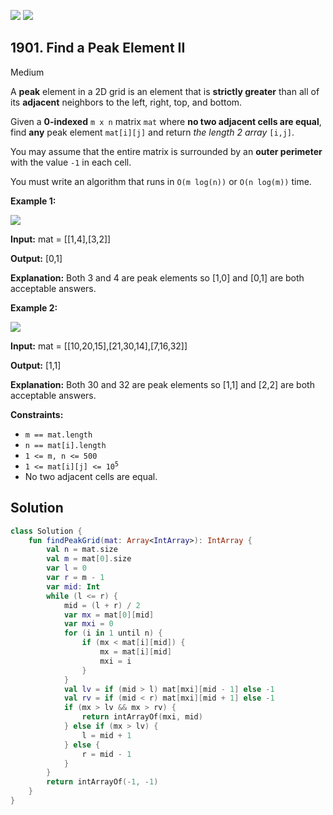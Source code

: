 [![](https://img.shields.io/github/stars/javadev/LeetCode-in-Kotlin?label=Stars&style=flat-square)](https://github.com/javadev/LeetCode-in-Kotlin)
[![](https://img.shields.io/github/forks/javadev/LeetCode-in-Kotlin?label=Fork%20me%20on%20GitHub%20&style=flat-square)](https://github.com/javadev/LeetCode-in-Kotlin/fork)

## 1901\. Find a Peak Element II

Medium

A **peak** element in a 2D grid is an element that is **strictly greater** than all of its **adjacent** neighbors to the left, right, top, and bottom.

Given a **0-indexed** `m x n` matrix `mat` where **no two adjacent cells are equal**, find **any** peak element `mat[i][j]` and return _the length 2 array_ `[i,j]`.

You may assume that the entire matrix is surrounded by an **outer perimeter** with the value `-1` in each cell.

You must write an algorithm that runs in `O(m log(n))` or `O(n log(m))` time.

**Example 1:**

![](https://assets.leetcode.com/uploads/2021/06/08/1.png)

**Input:** mat = \[\[1,4],[3,2]]

**Output:** [0,1]

**Explanation:** Both 3 and 4 are peak elements so [1,0] and [0,1] are both acceptable answers.

**Example 2:**

**![](https://assets.leetcode.com/uploads/2021/06/07/3.png)**

**Input:** mat = \[\[10,20,15],[21,30,14],[7,16,32]]

**Output:** [1,1]

**Explanation:** Both 30 and 32 are peak elements so [1,1] and [2,2] are both acceptable answers.

**Constraints:**

*   `m == mat.length`
*   `n == mat[i].length`
*   `1 <= m, n <= 500`
*   <code>1 <= mat[i][j] <= 10<sup>5</sup></code>
*   No two adjacent cells are equal.

## Solution

```kotlin
class Solution {
    fun findPeakGrid(mat: Array<IntArray>): IntArray {
        val n = mat.size
        val m = mat[0].size
        var l = 0
        var r = m - 1
        var mid: Int
        while (l <= r) {
            mid = (l + r) / 2
            var mx = mat[0][mid]
            var mxi = 0
            for (i in 1 until n) {
                if (mx < mat[i][mid]) {
                    mx = mat[i][mid]
                    mxi = i
                }
            }
            val lv = if (mid > l) mat[mxi][mid - 1] else -1
            val rv = if (mid < r) mat[mxi][mid + 1] else -1
            if (mx > lv && mx > rv) {
                return intArrayOf(mxi, mid)
            } else if (mx > lv) {
                l = mid + 1
            } else {
                r = mid - 1
            }
        }
        return intArrayOf(-1, -1)
    }
}
```